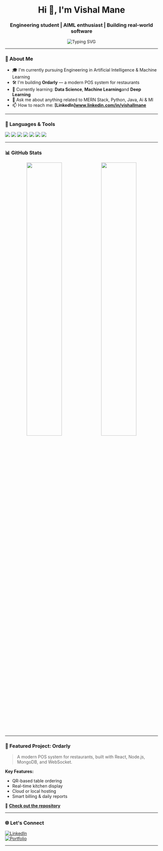 <h1 align="center">Hi 👋, I'm Vishal Mane</h1>
<h3 align="center">Engineering student | AIML enthusiast | Building real-world software</h3>

<p align="center">
  <img src="https://readme-typing-svg.herokuapp.com?font=Fira+Code&duration=2000&pause=1000&center=true&width=435&lines=Passionate+about+AI+%26+ML;Building+POS+systems+for+restaurants;Lifelong+learner+%F0%9F%92%AD" alt="Typing SVG" />
</p>

---

### 🚀 About Me

- 🎓 I'm currently pursuing Engineering in Artificial Intelligence & Machine Learning  
- 🛠️ I'm building **Ordarly** — a modern POS system for restaurants  
- 🌱 Currently learning: **Data Science**, **Machine Learning**and **Deep Learning**  
- 💬 Ask me about anything related to MERN Stack, Python, Java, Ai & Ml  
- 📫 How to reach me: **[LinkedIn]www.linkedin.com/in/vishallmane**  


---

### 🧰 Languages & Tools

<p align="left">
  <img src="https://img.shields.io/badge/Python-3670A0?style=for-the-badge&logo=python&logoColor=white"/>
  <img src="https://img.shields.io/badge/React-20232A?style=for-the-badge&logo=react&logoColor=61DAFB"/>
  <img src="https://img.shields.io/badge/Node.js-339933?style=for-the-badge&logo=nodedotjs&logoColor=white"/>
  <img src="https://img.shields.io/badge/MongoDB-4EA94B?style=for-the-badge&logo=mongodb&logoColor=white"/>
  <img src="https://img.shields.io/badge/Express.js-000000?style=for-the-badge&logo=express&logoColor=white"/>
  <img src="https://img.shields.io/badge/HTML5-E34F26?style=for-the-badge&logo=html5&logoColor=white"/>
  <img src="https://img.shields.io/badge/CSS3-1572B6?style=for-the-badge&logo=css3&logoColor=white"/>
</p>

---

### 📊 GitHub Stats

<p align="center">
  <img src="https://github-readme-stats.vercel.app/api?username=vishalmane01&show_icons=true&theme=github_dark&hide_border=true" width="48%" />
  <img src="https://github-readme-streak-stats.herokuapp.com/?user=vishalmane01&theme=github-dark-blue&hide_border=true" width="48%" />
</p>

---

### 📌 Featured Project: Ordarly

> A modern POS system for restaurants, built with React, Node.js, MongoDB, and WebSocket.

**Key Features:**
- QR-based table ordering
- Real-time kitchen display
- Cloud or local hosting
- Smart billing & daily reports

🔗 **[Check out the repository](https://github.com/vishalmane01/ordarly)**

---

### 🌐 Let's Connect

[![LinkedIn](https://img.shields.io/badge/LinkedIn-blue?style=flat&logo=linkedin&labelColor=blue)](https://www.linkedin.com/in/your-link)  
[![Portfolio](https://img.shields.io/badge/Portfolio-000?style=flat&logo=github&labelColor=000)](https://your-portfolio-link)

---
